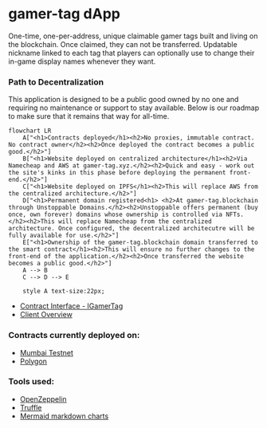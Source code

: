 # gamer-tag dApp

One-time, one-per-address, unique claimable gamer tags built and living on the blockchain. Once claimed, they can not be transferred.
Updatable nickname linked to each tag that players can optionally use to change their in-game display names whenever they want.

### Path to Decentralization
This application is designed to be a public good owned by no one and requiring no maintenance or support to stay available. 
Below is our roadmap to make sure that it remains that way for all-time. 
```mermaid
flowchart LR
	A["<h1>Contracts deployed</h1><h2>No proxies, immutable contract. No contract owner</h2><h2>Once deployed the contract becomes a public good.</h2>"]
	B["<h1>Website deployed on centralized architecture</h1><h2>Via Namecheap and AWS at gamer-tag.xyz.</h2><h2>Quick and easy - work out the site's kinks in this phase before deploying the permanent front-end.</h2>"]
	C["<h1>Website deployed on IPFS</h1><h2>This will replace AWS from the centralized architecture.</h2>"]
	D["<h1>Permanent domain registered<h1> <h2>At gamer-tag.blockchain through Unstoppable Domains.</h2><h2>Unstoppable offers permanent (buy once, own forever) domains whose ownership is controlled via NFTs.</h2><h2>This will replace Namecheap from the centralized architecture. Once configured, the decentralized architecutre will be fully available for use.</h2>"]
	E["<h1>Ownership of the gamer-tag.blockchain domain transferred to the smart contract</h1><h2>This will ensure no further changes to the front-end of the application.</h2><h2>Once transferred the website becomes a public good.</h2>"]
	A --> B
	C --> D --> E 
	
	style A text-size:22px;
```

- [Contract Interface - IGamerTag](contracts/IGamerTag.sol)
- [Client Overview](client/README.md)

### Contracts currently deployed on:
- [Mumbai Testnet](https://mumbai.polygonscan.com/address/TODO)
- [Polygon](https://polygonscan.com/address/TODO)

### Tools used:
- [OpenZeppelin](https://docs.openzeppelin.com/contracts/4.x/)
- [Truffle](https://trufflesuite.com/)
- [Mermaid markdown charts](https://mermaid-js.github.io/mermaid/#/flowchart)